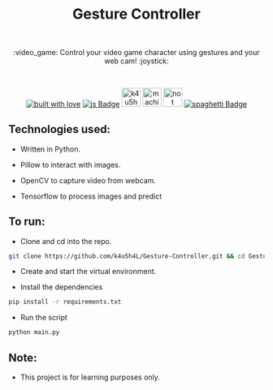 <h1 align="center">Gesture Controller</h1></br>

<p align="center">
:video_game: Control your video game character using gestures and your web cam! :joystick:
</p>
<br>

<p align="center">
  <a href="#"><img alt="built with love" src="https://forthebadge.com/images/badges/built-with-love.svg"/></a>
  <a href="#"><img alt="js Badge" src="https://forthebadge.com/images/badges/made-with-python.svg"/></a>
  <a href="https://github.com/k4u5h4L"><img alt="k4u5h4L GitHub badge" height="37" src="https://badgen.net/badge/GitHub/k4u5h4L?icon=github&color=24292e"/></a>
  <a href="#"><img alt="machine Badge" height="37" src="https://forthebadge.com/images/badges/works-on-my-machine.svg"/></a>
  <a href="#"><img alt="not bug but feature" height="37" src="https://forthebadge.com/images/badges/not-a-bug-a-feature.svg"/></a>
  <a href="#"><img alt="spaghetti Badge" src="https://forthebadge.com/images/badges/contains-tasty-spaghetti-code.svg"/></a>
</p>

## Technologies used:

- Written in Python.

- Pillow to interact with images.

- OpenCV to capture video from webcam.

- Tensorflow to process images and predict

## To run:

- Clone and cd into the repo.

```bash
git clone https://github.com/k4u5h4L/Gesture-Controller.git && cd Gesture-Controller
```

- Create and start the virtual environment.

- Install the dependencies

```bash
pip install -r requirements.txt
```

- Run the script

```bash
python main.py
```

## Note:

- This project is for learning purposes only.

<!-- -   Any contribution is welcome. You may fork the repo and issue a PR. -->
